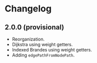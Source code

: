 # Changelog

## 2.0.0 (provisional)

- Reorganization.
- Dijkstra using weight getters.
- Indexed Brandes using weight getters.
- Adding `edgePathFromNodePath`.
